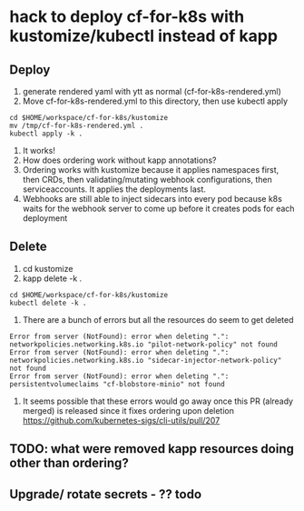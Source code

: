 # hack to deploy cf-for-k8s with kustomize/kubectl instead of kapp
## Deploy
1. generate rendered yaml with ytt as normal (cf-for-k8s-rendered.yml)
1. Move cf-for-k8s-rendered.yml to this directory, then use kubectl apply
```
cd $HOME/workspace/cf-for-k8s/kustomize
mv /tmp/cf-for-k8s-rendered.yml .
kubectl apply -k .
```
1. It works!
1. How does ordering work without kapp annotations?
  1. Ordering works with kustomize because it applies namespaces first, then CRDs, then validating/mutating webhook configurations, then serviceaccounts.
  It applies the deployments last.
  1. Webhooks are still able to inject sidecars into every pod because k8s waits for the webhook server to come up before it creates pods for each deployment

## Delete
1. cd kustomize
1. kapp delete -k .
```
cd $HOME/workspace/cf-for-k8s/kustomize
kubectl delete -k .
```
1. There are a bunch of errors but all the resources do seem to get deleted
```
Error from server (NotFound): error when deleting ".": networkpolicies.networking.k8s.io "pilot-network-policy" not found
Error from server (NotFound): error when deleting ".": networkpolicies.networking.k8s.io "sidecar-injector-network-policy" not found
Error from server (NotFound): error when deleting ".": persistentvolumeclaims "cf-blobstore-minio" not found
```
1. It seems possible that these errors would go away once this PR (already merged) is released since it fixes ordering upon deletion
https://github.com/kubernetes-sigs/cli-utils/pull/207

## TODO: what were removed kapp resources doing other than ordering?
## Upgrade/ rotate secrets - ?? todo
